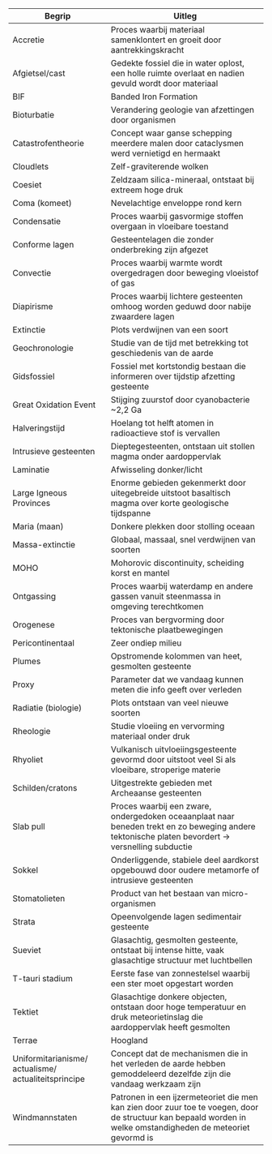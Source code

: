 | Begrip                                               | Uitleg                                                                                                                                                        |
| ---------------------------------------------------- | ------------------------------------------------------------------------------------------------------------------------------------------------------------- |
| Accretie                                             | Proces waarbij materiaal samenklontert en groeit door aantrekkingskracht                                                                                      |
| Afgietsel/cast                                       | Gedekte fossiel die in water oplost, een holle ruimte overlaat en nadien gevuld wordt door materiaal                                                          |
| BIF                                                  | Banded Iron Formation                                                                                                                                         |
| Bioturbatie                                          | Verandering geologie van afzettingen door organismen                                                                                                          |
| Catastrofentheorie                                   | Concept waar ganse schepping meerdere malen door cataclysmen werd vernietigd en hermaakt                                                                      |
| Cloudlets                                            | Zelf-graviterende wolken                                                                                                                                      |
| Coesiet                                              | Zeldzaam silica-mineraal, ontstaat bij extreem hoge druk                                                                                                      |
| Coma (komeet)                                        | Nevelachtige enveloppe rond kern                                                                                                                              |
| Condensatie                                          | Proces waarbij gasvormige stoffen overgaan in vloeibare toestand                                                                                              |
| Conforme lagen                                       | Gesteentelagen die zonder onderbreking zijn afgezet                                                                                                           |
| Convectie                                            | Proces waarbij warmte wordt overgedragen door beweging vloeistof of gas                                                                                       |
| Diapirisme<br>                                       | Proces waarbij lichtere gesteenten omhoog worden geduwd door nabije zwaardere lagen                                                                           |
| Extinctie                                            | Plots verdwijnen van een soort                                                                                                                                |
| Geochronologie                                       | Studie van de tijd met betrekking tot geschiedenis van de aarde                                                                                               |
| Gidsfossiel                                          | Fossiel met kortstondig bestaan die informeren over tijdstip afzetting gesteente                                                                              |
| Great Oxidation Event                                | Stijging zuurstof door cyanobacterie ~2,2 Ga                                                                                                                  |
| Halveringstijd                                       | Hoelang tot helft atomen in radioactieve stof is vervallen                                                                                                    |
| Intrusieve gesteenten                                | Dieptegesteenten, ontstaan uit stollen magma onder aardoppervlak                                                                                              |
| Laminatie                                            | Afwisseling donker/licht                                                                                                                                      |
| Large Igneous Provinces                              | Enorme gebieden gekenmerkt door uitegebreide uitstoot basaltisch magma over korte geologische tijdspanne                                                      |
| Maria (maan)                                         | Donkere plekken door stolling oceaan                                                                                                                          |
| Massa-extinctie<br>                                  | Globaal, massaal, snel verdwijnen van soorten                                                                                                                 |
| MOHO                                                 | Mohorovic discontinuity, scheiding korst en mantel                                                                                                            |
| Ontgassing                                           | Proces waarbij waterdamp en andere gassen vanuit steenmassa in omgeving terechtkomen                                                                          |
| Orogenese                                            | Proces van bergvorming door tektonische plaatbewegingen                                                                                                       |
| Pericontinentaal                                     | Zeer ondiep milieu                                                                                                                                            |
| Plumes                                               | Opstromende kolommen van heet, gesmolten gesteente                                                                                                            |
| Proxy                                                | Parameter dat we vandaag kunnen meten die info geeft over verleden                                                                                            |
| Radiatie (biologie)                                  | Plots ontstaan van veel nieuwe soorten                                                                                                                        |
| Rheologie                                            | Studie vloeiing en vervorming materiaal onder druk                                                                                                            |
| Rhyoliet                                             | Vulkanisch uitvloeiingsgesteente gevormd door uitstoot veel Si als vloeibare, stroperige materie                                                              |
| Schilden/cratons                                     | Uitgestrekte gebieden met Archeaanse gesteenten                                                                                                               |
| Slab pull                                            | Proces waarbij een zware, ondergedoken oceaanplaat naar beneden trekt en zo beweging andere tektonische platen bevordert -> versnelling subductie             |
| Sokkel                                               | Onderliggende, stabiele deel aardkorst opgebouwd door oudere metamorfe of intrusieve gesteenten                                                               |
| Stomatolieten                                        | Product van het bestaan van micro-organismen                                                                                                                  |
| Strata                                               | Opeenvolgende lagen sedimentair gesteente                                                                                                                     |
| Sueviet                                              | Glasachtig, gesmolten gesteente, ontstaat bij intense hitte, vaak glasachtige structuur met luchtbellen                                                       |
| T-tauri stadium                                      | Eerste fase van zonnestelsel waarbij een ster moet opgestart worden                                                                                           |
| Tektiet                                              | Glasachtige donkere objecten, ontstaan door hoge temperatuur en druk meteorietinslag die aardoppervlak heeft gesmolten                                        |
| Terrae                                               | Hoogland                                                                                                                                                      |
| Uniformitarianisme/ actualisme/ actualiteitsprincipe | Concept dat de mechanismen die in het verleden de aarde hebben gemoddeleerd dezelfde zijn die vandaag werkzaam zijn                                           |
| Windmannstaten                                       | Patronen in een ijzermeteoriet die men kan zien door zuur toe te voegen, door de structuur kan bepaald worden in welke omstandigheden de meteoriet gevormd is |
